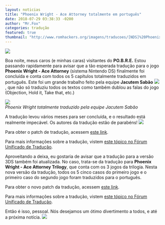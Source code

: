 ```yaml
---
layout: noticias
title: "Phoenix Wright - Ace Attorney totalmente em português"
date: 2018-07-29 03:38:33 -0200
author: "Mr.Fox"
categories: tradução
featured: true
thumbnail: "http://www.romhackers.org/imagens/traducoes/[NDS]%20Phoenix%20Wright%20-%20Ace%20Attorney%20-%20Jacutem%20Sab%C3%A3o%20-%201.jpg"
---
```


![](http://www.romhackers.org/imagens/traducoes/[NDS]%20Phoenix%20Wright%20-%20Ace%20Attorney%20-%20Jacutem%20Sab%C3%A3o%20-%201.jpg)



Boa noite, meus caros (e minhas caras) visitantes do **PO.B.R.E.** Estou passando rapidamente para avisar que a tão esperada tradução para o jogo **Phoenix Wright - Ace Attorney** (sistema Nintendo DS) finalmente foi concluída e conta com todos os 5 capítulos totalmente traduzidos em português. Este foi um grande trabalho feito pela equipe **Jacutem Sabão** ![](http://romhackers.org/uploads/smil47047241216ea.gif), que não só traduziu todos os textos como também dublou as falas do jogo (Objection, Hold it, Take that, etc.)  


![](http://www.romhackers.org/imagens/traducoes/[NDS]%20Phoenix%20Wright%20-%20Ace%20Attorney%20-%20Jacutem%20Sab%C3%A3o%20-%203.jpg)  
_Phoenix Wright totalmente traduzido pela equipe Jacutem Sabão_



A tradução levou vários meses para ser concluída, e o resultado está realmente impecável. Os autores da tradução estão de parabéns! ![](http://romhackers.org/uploads/smil470474167631b.gif)  

Para obter o patch de tradução, acessem [este link](http://romhackers.org/modules/PDdownloads/singlefile.php?cid=35&lid=1316).  

Para mais informações sobre a tradução, vistem [este tópico no Fórum Unificado de Tradução](http://www.romhacking.net.br/index.php?topic=427.0).  

Aproveitando a deixa, eu gostaria de avisar que a tradução para a versão 3DS também foi atualizada. No caso, trata-se da tradução para **Phoenix Wright - Ace Attorney Trilogy**, que conta com os 3 jogos da trilogia. Nesta nova versão da tradução, todos os 5 cinco casos do primeiro jogo e o primeiro caso do segundo jogo foram traduzidos para o português.  

Para obter o novo patch da tradução, acessem [este link](http://romhackers.org/modules/PDdownloads/singlefile.php?cid=81&lid=1317).  

Para mais informações sobre a tradução, vistem [este tópico no Fórum Unificado de Tradução](http://www.romhacking.net.br/index.php?topic=426.0).  

Então é isso, pessoal. Nós desejamos um ótimo divertimento a todos, e até a próxima notícia. ![](http://romhackers.org/uploads/smil47047241216ea.gif)
